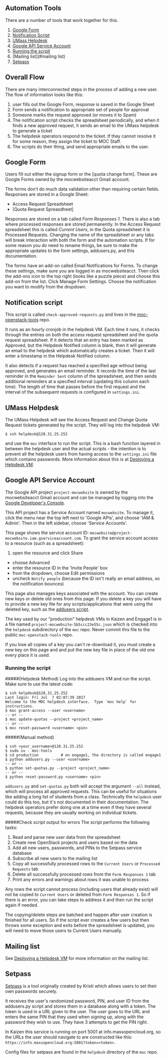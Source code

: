 <!-- define outside link text here --> 
[Access Request Spreadsheet]: https://docs.google.com/spreadsheets/d/1J32SU5HunV5fhff4deathB5IsAIPtCOTWRZuSQFqns0
[Quota Request Spreadsheet]: https://docs.google.com/spreadsheets/d/1B2aUz9jcmd3NmvMSMsoakGpGTv3QxAqnvY0SJoP8IT0
[Google Form]: https://docs.google.com/forms/d/1-Kkx9qbsNT4-gWd8_VUVEPO420Or6L8RhpVTyke5svI
[addusers.py]: https://github.com/CCI-MOC/moc/tree/master/scripts/addusers
[Google Developer's Console]: https://console.developers.google.com/
[signup form]: http://massopen.cloud/blog/user-account-request-form/
[quota form]: https://massopen.cloud/quota-change-request-form/
[setpass github]: https://github.com/CCI-MOC/setpass
[moc-openstack-tools]: https://github.com/CCI-MOC/moc-openstack-tools
<!-- define internal link text here --> 
[spreadsheet]: #google-spreadsheet
[addusers script]: #addusers-python-script
[form]: #google-form
[wordpress plugin]: #wordpress-plugin
[setpass]: #setpass-service
[password-reset]: #reset-a-password
[helpdesk notification script]: #helpdesk-notification-script
[UMass helpdesk]: #umass-helpdesk
## Automation Tools

There are a number of tools that work together for this.

1. [Google Form](#google-form)
1. [Notification Script](#notification-script)
1. [UMass Helpdesk](#umass-helpdes)
1. [Google API Service Account](#google-api-service-account)
1. [Running the scrpit](#running-the-script)
1. [Mailing list](#mailing list)
1. [Setpass](#setpass)


## Overall Flow 
There are many interconnected steps in the process of adding a new user.  The flow of information looks like this:

1. user fills out the Google Form, response is saved in the Google Sheet 
1. Form sends a notification to appropriate set of people for approval
1. Someone marks the request approved (or moves it to Spam)
1. The notification script checks the spreadsheet periodically, and when it finds a new approved request, it sends an email to the UMass helpdesk to generate a ticket
1. The helpdesk operators respond to the ticket.  If they cannot resolve it for some reason, they assign the ticket to MOC Staff. 
1. The scripts do their thing, and send appropriate emails to the user.

## Google Form
Users fill out either the signup form or the [quota change form]. These are Google Forms owned by the mocwebsiteacct Gmail account.

The forms don't do much data validation other than requiring certain fields. Responses are stored in a Google Sheet:

* Access Request Spreadsheet
* [Quota Request Spreasdheet]

Responses are stored on a tab called _Form Responses 1_. There is also a tab where processed responses are stored permanently. In the Access Request spreadsheet this is called _Current Users_, in the Quota spreadsheet it is Processed Requests. Changing the name of the spreadsheet or any tabs will break interaction with both the form and the automation scripts. If for some reason you do need to rename things, be sure to make the appropriate updates to the form settings, addusers.py, and this documentation.

The forms have an add-on called Email Notifications for Forms. To change these settings, make sure you are logged in as mocwebsiteacct. Then click the add-ons icon to the top right (looks like a puzzle piece) and choose this add-on from the list. Click Manage Form Settings. Choose the notification you want to modify from the dropdown.

## Notification script

This script is called `check-approved-requests.py` and lives in the [moc-openstack-tools] repo.

It runs as an hourly cronjob in the helpdesk VM.  Each time it runs, it checks through the entries on both the access request spreadsheet and the quota request spreadsheet.  If it detects that an entry has been marked as Approved, but the Helpdesk Notified column is blank, then it will generate an email to the helpdesk which automatically creates a ticket.  Then it will enter a timestamp in the Helpdesk Notified column.  

It also detects if a request has reached a specified age without being approved, and generates an email reminder.  It records the time of the last reminder in the `Reminder Sent` column of the spreadsheet, and then sends additional reminders at a specified interval (updating this column each time).  The length of time that passes before the first request and the interval of the subsequent requests is configured in `settings.ini`.


## UMass Helpdesk

The UMass Helpdesk will see the Access Request and Change Quota Request tickets generated by the script.  They will log into the helpdesk VM:

    $ ssh helpdesk@128.31.25.252

and use the `moc` interface to run the script.  This is a bash function layered in between the helpdesk user and the actual scripts - the intention is to prevent all the helpdesk users from having access to the `settings.ini` file which contains passwords.  More information about this is at [Deploying a Helpdesk VM](../helpdesk/Deploying-a-Helpdesk-VM.html).



## Google API Service Account 

The Google API project `project-mocwebsite` is owned by the mocwebsiteacct Gmail account and can be managed by logging into the [Google Developer's Console].

This API project has a Service Account named `mocwebsite`.  To manage it, click the menu near the top left next to 'Google APIs', and choose 'IAM & Admin'.  Then in the left sidebar, choose 'Service Accounts'.  

This page shows the service account ID: `mocwebsite@project-mocwebsite.iam.gserviceaccount.com`.  To grant the service account access to a resource (such as a spreadsheet):
  1. open the resource and click Share
  * choose Advanced
  * enter the resource ID in the 'Invite People' box 
  * from the dropdown, choose Edit permissions
  * uncheck `Notify people` (because the ID isn't really an email address, so the notification bounces)

This page also manages keys associated with the account.  You can create new keys or delete old ones from this page.  If you delete a key you will have to provide a new key file for any scripts/applications that were using the deleted key, such as the [addusers script].  

The key used by our "production" helpdesk VMs in Kaizen and Engage1 is in a file named `project-mocwebsite-5b5ccc23e55c.json` which is checked into the `helpdesk` subdirectory of the `moc` repo.  Never commit this file to the public `moc-openstack-tools` repo.

If you lose all copies of a key you can't re-download it, you must create a new key on this page and and put the new key file in place of the old one every place it is used.


### Running the script


#####(Helpdesk Method) Log into the addusers VM and run the script.  Make sure to use the latest code:

    $ ssh helpdesk@128.31.25.252
    Last login: Fri Jul  7 02:07:39 2017
    Welcome to the MOC helpdesk interface.  Type `moc help` for instructions.
    $ moc grant-access --user <username>
    -- or --
    $ moc update-quotas --project <project_name>
    -- or --
    $ moc reset-password <username> <pin>

#####(Manual method)

    $ ssh <your_username>@128.31.25.252
    $ sudo su - moc-tools
    $ cd production          # on engage1, the directory is called engage1
    $ python addusers.py --user <username>
    -- or --
    $ python set-quotas.py --project <project_name>
    -- or --
    $ python reset-password.py <username> <pin>

`addusers.py` and `set-quotas.py` both will accept the argument `--all` instead, which will process all approved requests.  This can be useful for situations like adding a long list of students from a class.  Technically the `helpdesk` user could do this too, but it's not documented in their documentation.  The helpdesk operators prefer doing one at a time even if they have several requests, because they are usually working on individual tickets.


#####Check script output for errors
The script performs the following tasks:

1. Read and parse new user data from the spreadsheet
2. Create new OpenStack projects and users based on the data
3. Add all new users, passwords, and PINs to the Setpass service database
4. Subscribe all new users to the mailing list
5. Copy all successfully processed rows to the `Current Users` or `Processed Requests` tab
6. Delete all successfully processed rows from the `Form Responses 1` tab
7. Print any errors and warnings about rows it was unable to process

Any rows the script cannot process (including users that already exist) will not be copied to `Current Users` or deleted from `Form Responses 1`.  So if there is an error, you can take steps to address it and then run the script again if needed.

The copying/delete steps are batched and happen after user creation is finished for all users.  So if the script ever creates a few users but then throws some exception and exits before the spreadsheet is updated, you will need to move those users to Current Users manually.

## Mailing list

See [Deploying a Helpdesk VM](../helpdesk/Deploying-a-Helpdesk-VM.html) for more information on the mailing list.

## Setpass
[Setpass][setpass github] is a tool originally created by Kristi which allows users to set their own passwords securely. 

It receives the user's randomized password, PIN, and user ID from the addusers.py script and stores them in a database along with a token.  The token is used in a URL given to the user.  The user goes to the URL and enters the same PIN that they used when signing up, along with the password they wish to use.  They have 3 attempts to get the PIN right.

In Kaizen this service is running on port 5001 at info.massopencloud.org, so the URLs the user should navigate to are constructed like this: `https://info.massopencloud.org:5001?token=<token>`.

Config files for setpass are found in the `helpdesk` directory of the `moc` repo.

